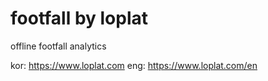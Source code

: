 # footfall by loplat

offline footfall analytics

kor: https://www.loplat.com
eng: https://www.loplat.com/en
